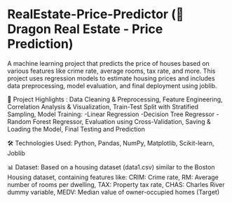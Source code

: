 # RealEstate-Price-Predictor (🐉 Dragon Real Estate - Price Prediction)
A machine learning project that predicts the price of houses based on various features like crime rate, average rooms, tax rate, and more. This project uses regression models to estimate housing prices and includes data preprocessing, model evaluation, and final deployment using joblib.

📌 Project Highlights : 
Data Cleaning & Preprocessing,
Feature Engineering,
Correlation Analysis & Visualization,
Train-Test Split with Stratified Sampling,
Model Training:
   -Linear Regression
   -Decision Tree Regressor
   -Random Forest Regressor,
Evaluation using Cross-Validation,
Saving & Loading the Model,
Final Testing and Prediction

🛠️ Technologies Used:
Python,
Pandas,
NumPy,
Matplotlib,
Scikit-learn,
Joblib

📊 Dataset:
Based on a housing dataset (data1.csv) similar to the Boston Housing dataset, containing features like:
CRIM: Crime rate,
RM: Average number of rooms per dwelling,
TAX: Property tax rate,
CHAS: Charles River dummy variable,
MEDV: Median value of owner-occupied homes (Target)    
